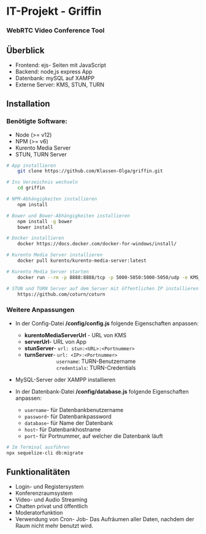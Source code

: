 # IT-Projekt - Griffin

### WebRTC Video Conference Tool

## Überblick
- Frontend: ejs- Seiten mit JavaScript
- Backend: node,js express App
- Datenbank: mySQL auf XAMPP
- Externe Server: KMS, STUN, TURN

## Installation
### Benötigte Software:
- Node (>= v12)
- NPM (>= v6)
- Kurento Media Server
- STUN, TURN Server

```sh
# App installieren
    git clone https://github.com/Klassen-Olga/griffin.git

# Ins Verzeichnis wechseln
	cd griffin

# NPM-Abhängigkeiten installieren
	npm install

# Bower und Bower-Abhängigkeiten installieren
	npm install -g bower
	bower install

# Docker installieren
	docker https://docs.docker.com/docker-for-windows/install/

# Kurento Media Server installieren
	docker pull kurento/kurento-media-server:latest

# Kurento Media Server starten
	docker run --rm -p 8888:8888/tcp -p 5000-5050:5000-5050/udp -e KMS_MIN_PORT=5000 -e KMS_MAX_PORT=5050 kurento/kurento-media-server:latest

# STUN und TURN Server auf dem Server mit öffentlichen IP installieren
	https://github.com/coturn/coturn
```
### Weitere Anpassungen

* In der Config-Datei **/config/config.js** folgende Eigenschaften anpassen:
	
    * **kurentoMediaServerUrl** - URL von KMS
    * **serverUrl**-              URL von App
    * **stunServer**-             ```url: stun:<URL>:<Portnummer>``` <br/>
    * **turnServer**-             ```url: <IP>:<Portnummer>``` <br/>&nbsp;&nbsp;&nbsp;&nbsp;&nbsp;&nbsp;&nbsp;&nbsp;&nbsp;&nbsp;&nbsp;&nbsp;&nbsp;&nbsp;&nbsp;&nbsp;&nbsp;&nbsp;&nbsp;&nbsp;  ```username```: TURN-Benutzername <br/> &nbsp;&nbsp;&nbsp;&nbsp;&nbsp;&nbsp;&nbsp;&nbsp;&nbsp;&nbsp;&nbsp;&nbsp;&nbsp;&nbsp;&nbsp;&nbsp;&nbsp;&nbsp;&nbsp;&nbsp;  ```credentials```: TURN-Credentials 
*	MySQL-Server oder XAMPP installieren

*	In der Datenbank-Datei **/config/database.js** folgende Eigenschaften anpassen:
	* ```username```- für Datenbankbenutzername
	* ```password```- für Datenbankpassword
	* ```database```- für Name der Datenbank
	* ```host```- für Datenbankhostname
	* ```port```- für Portnummer, auf welcher die Datenbank läuft
```sh
# Im Terminal ausführen
npx sequelize-cli db:migrate
```

## Funktionalitäten
*	Login- und Registersystem
*	Konferenzraumsystem
*	Video- und Audio Streaming
*	Chatten privat und öffentlich
*	Moderatorfunktion
*	Verwendung von Cron- Job- Das Aufräumen aller Daten, nachdem der Raum nicht mehr benutzt wird.

